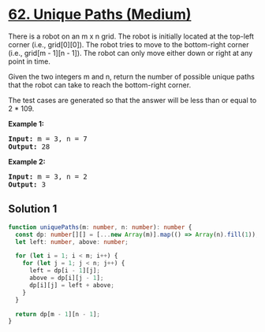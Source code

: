 # [62. Unique Paths (Medium)](https://leetcode.com/problems/unique-paths/)

<p>There is a robot on an m x n grid. The robot is initially located at the top-left corner (i.e., grid[0][0]). The robot tries to move to the bottom-right corner (i.e., grid[m - 1][n - 1]). The robot can only move either down or right at any point in time.

Given the two integers m and n, return the number of possible unique paths that the robot can take to reach the bottom-right corner.

The test cases are generated so that the answer will be less than or equal to 2 \* 109.</p>

<p><strong>Example 1:</strong></p>

<pre>
<strong>Input:</strong> m = 3, n = 7
<strong>Output:</strong> 28
</pre>

<p><strong>Example 2:</strong></p>

<pre>
<strong>Input:</strong> m = 3, n = 2
<strong>Output:</strong> 3
</pre>

## Solution 1

```ts
function uniquePaths(m: number, n: number): number {
  const dp: number[][] = [...new Array(m)].map(() => Array(n).fill(1));
  let left: number, above: number;

  for (let i = 1; i < m; i++) {
    for (let j = 1; j < n; j++) {
      left = dp[i - 1][j];
      above = dp[i][j - 1];
      dp[i][j] = left + above;
    }
  }

  return dp[m - 1][n - 1];
}
```
